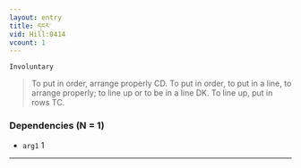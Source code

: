 ```yaml
---
layout: entry
title: དངར་
vid: Hill:0414
vcount: 1
---
```

`Involuntary` 
> To put in order, arrange properly CD\.
 To put in order, to put in a line, to arrange properly; to line up or to be in a line DK\.
To line up, put in rows TC\.

### Dependencies (N = 1)
* `arg1` 1

---


